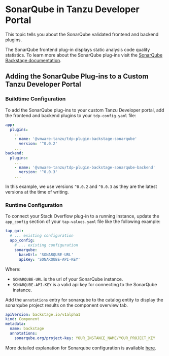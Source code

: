 # SonarQube in Tanzu Developer Portal

This topic tells you about the SonarQube validated frontend and backend plugins.

The SonarQube frontend plug-in displays static analysis code quality statistics.
To learn more about the SonarQube plug-ins visit the [SonarQube Backstage documentation](https://github.com/backstage/backstage/blob/master/plugins/sonarqube).

## <a id="add-plugin"></a> Adding the SonarQube Plug-ins to a Custom Tanzu Developer Portal

### <a id="buildtime-config"></a> Buildtime Configuration

To add the SonarQube plug-ins to your custom Tanzu Developer portal, add the frontend and backend plugins to your `tdp-config.yaml` file:

  ```yaml
  app:
    plugins:
      ...
      - name: '@vmware-tanzu/tdp-plugin-backstage-sonarqube'
        version: '^0.0.2'
      ...
  backend:
    plugins:
      ...
      - name: '@vmware-tanzu/tdp-plugin-backstage-sonarqube-backend'
        version: '^0.0.3'
      ...
  ```

In this example, we use versions `^0.0.2` and `^0.0.3` as they are the latest versions at the time of writing.

### <a id="runtime-config"></a> Runtime Configuration

To connect your Stack Overflow plug-in to a running instance, update the `app_config` section of your `tap-values.yaml` file like the following example:

```yaml
tap_gui:
  # ... existing configuration
  app_config:
    # ... existing configuration
    sonarqube:
      baseUrl: 'SONARQUBE-URL'
      apiKey: 'SONARQUBE-API-KEY'

```
Where:

* `SONARQUBE-URL` is the url of your SonarQube instance.
* `SONARQUBE-API-KEY` is a valid api key for connecting to the SonarQube instance.


Add the `annotations` entry for sonarqube to the catalog entity to display the sonarqube project results on the component overview tab.

```yaml
apiVersion: backstage.io/v1alpha1
kind: Component
metadata:
  name: backstage
  annotations:
    sonarqube.org/project-key: YOUR_INSTANCE_NAME/YOUR_PROJECT_KEY
```

More detailed explanation for Sonarqube configuration is available [here](https://github.com/backstage/backstage/blob/master/plugins/sonarqube-backend/README.md).
